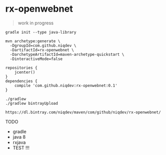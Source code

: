# rx-openwebnet

> work in progress

```
gradle init --type java-library

mvn archetype:generate \
  -DgroupId=com.github.niqdev \
  -DartifactId=rx-openwebnet \
  -DarchetypeArtifactId=maven-archetype-quickstart \
  -DinteractiveMode=false
```

```
repositories {
    jcenter()
}
dependencies {
    compile 'com.github.niqdev:rx-openwebnet:0.1'
}
```

```
./gradlew
./gradlew bintrayUpload

https://dl.bintray.com/niqdev/maven/com/github/niqdev/rx-openwebnet/
```

TODO
* gradle
* java 8
* rxjava
* TEST !!!